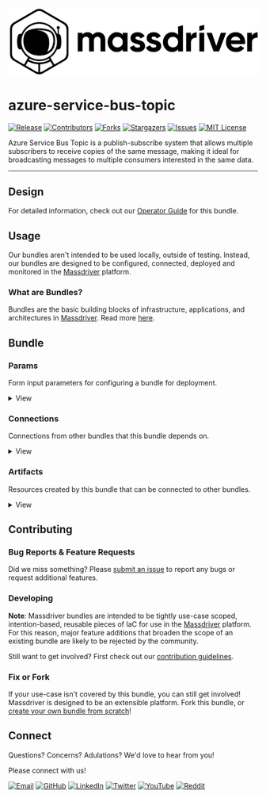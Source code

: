 [![Massdriver][logo]][website]

# azure-service-bus-topic

[![Release][release_shield]][release_url]
[![Contributors][contributors_shield]][contributors_url]
[![Forks][forks_shield]][forks_url]
[![Stargazers][stars_shield]][stars_url]
[![Issues][issues_shield]][issues_url]
[![MIT License][license_shield]][license_url]


Azure Service Bus Topic is a publish-subscribe system that allows multiple subscribers to receive copies of the same message, making it ideal for broadcasting messages to multiple consumers interested in the same data.


---

## Design

For detailed information, check out our [Operator Guide](operator.mdx) for this bundle.

## Usage

Our bundles aren't intended to be used locally, outside of testing. Instead, our bundles are designed to be configured, connected, deployed and monitored in the [Massdriver][website] platform.

### What are Bundles?

Bundles are the basic building blocks of infrastructure, applications, and architectures in [Massdriver][website]. Read more [here](https://docs.massdriver.cloud/concepts/bundles).

## Bundle

### Params

Form input parameters for configuring a bundle for deployment.

<details>
<summary>View</summary>

<!-- PARAMS:START -->
## Properties

- **`monitoring`** *(object)*
  - **`mode`** *(string)*: Enable and customize Function App metric alarms. Default: `AUTOMATED`.
    - **One of**
      - Automated
      - Custom
      - Disabled
- **`service`** *(object)*: Configure the Service Bus Namespace.
  - **`region`** *(string)*: Select the Azure region you'd like to provision your Azure Service Bus in. **Cannot be changed after the resource is created.**.
  - **`sku`** *(string)*: Select your desired SKU tier for the Service Bus Namespace. **Cannot be changed after the resource is created.**. Must be one of: `['Standard', 'Premium']`. Default: `Standard`.
- **`subscription`** *(object)*: Configure the Service Bus Subscription.
  - **`batched_operations`** *(boolean)*: Enable support for batched operations for the Service Bus Subscription. Default: `False`.
  - **`max_delivery_count`** *(integer)*: The number if maximum deliveries, ranging 1-2000. Minimum: `1`. Maximum: `2000`. Default: `10`.
  - **`session`** *(boolean)*: Service bus sessions allow ordered handling of unbounded sequences of related messages. **Cannot be changed after the resource is created.**. Default: `False`.
- **`topic`** *(object)*: Configure the Service Bus Topic.
  - **`batched_operations`** *(boolean)*: Enable server-side batched operations for the Service Bus Topic. Default: `True`.
  - **`duplicate_detection`** *(boolean)*: Enable duplicate detection for the Service Bus Topic. **Cannot be changed after the resource is created.**. Default: `False`.
  - **`express`** *(boolean)*: Enable express entities to hold messages in memory temporarily before writing them to persistent storage. Default: `False`.
  - **`support_ordering`** *(boolean)*: Enable ordering support for the Service Bus Topic. Default: `False`.
## Examples

  ```json
  {
      "__name": "Development",
      "service": {
          "sku": "Standard"
      }
  }
  ```

  ```json
  {
      "__name": "Production",
      "service": {
          "sku": "Premium"
      }
  }
  ```

<!-- PARAMS:END -->

</details>

### Connections

Connections from other bundles that this bundle depends on.

<details>
<summary>View</summary>

<!-- CONNECTIONS:START -->
## Properties

- **`azure_service_principal`** *(object)*: . Cannot contain additional properties.
  - **`data`** *(object)*
    - **`client_id`** *(string)*: A valid UUID field.

      Examples:
      ```json
      "123xyz99-ab34-56cd-e7f8-456abc1q2w3e"
      ```

    - **`client_secret`** *(string)*
    - **`subscription_id`** *(string)*: A valid UUID field.

      Examples:
      ```json
      "123xyz99-ab34-56cd-e7f8-456abc1q2w3e"
      ```

    - **`tenant_id`** *(string)*: A valid UUID field.

      Examples:
      ```json
      "123xyz99-ab34-56cd-e7f8-456abc1q2w3e"
      ```

  - **`specs`** *(object)*
<!-- CONNECTIONS:END -->

</details>

### Artifacts

Resources created by this bundle that can be connected to other bundles.

<details>
<summary>View</summary>

<!-- ARTIFACTS:START -->
## Properties

- **`azure_service_bus_topic`** *(object)*: . Cannot contain additional properties.
  - **`data`** *(object)*
    - **`infrastructure`** *(object)*
      - **`ari`** *(string)*: Azure Resource ID.

        Examples:
        ```json
        "/subscriptions/12345678-1234-1234-abcd-1234567890ab/resourceGroups/resource-group-name/providers/Microsoft.Network/virtualNetworks/network-name"
        ```

      - **`endpoint`** *(string)*: Azure Service Bus endpoint and port. Cannot contain additional properties.

        Examples:
        ```json
        "https://local-dev-queues-0001.servicebus.windows.net:443/"
        ```

        ```json
        "sb://local-dev-queues-0001.servicebus.windows.net"
        ```

    - **`security`** *(object)*: Azure Security Configuration. Cannot contain additional properties.
      - **`iam`** *(object)*: IAM Roles And Scopes. Cannot contain additional properties.
        - **`^[a-z]+[a-z_]*[a-z]$`** *(object)*
          - **`role`**: Azure Role.

            Examples:
            ```json
            "Storage Blob Data Reader"
            ```

          - **`scope`** *(string)*: Azure IAM Scope.
  - **`specs`** *(object)*
    - **`azure`** *(object)*: .
      - **`region`** *(string)*: Select the Azure region you'd like to provision your resources in.
<!-- ARTIFACTS:END -->

</details>

## Contributing

<!-- CONTRIBUTING:START -->

### Bug Reports & Feature Requests

Did we miss something? Please [submit an issue](https://github.com/massdriver-cloud/azure-service-bus-topic/issues) to report any bugs or request additional features.

### Developing

**Note**: Massdriver bundles are intended to be tightly use-case scoped, intention-based, reusable pieces of IaC for use in the [Massdriver][website] platform. For this reason, major feature additions that broaden the scope of an existing bundle are likely to be rejected by the community.

Still want to get involved? First check out our [contribution guidelines](https://docs.massdriver.cloud/bundles/contributing).

### Fix or Fork

If your use-case isn't covered by this bundle, you can still get involved! Massdriver is designed to be an extensible platform. Fork this bundle, or [create your own bundle from scratch](https://docs.massdriver.cloud/bundles/development)!

<!-- CONTRIBUTING:END -->

## Connect

<!-- CONNECT:START -->

Questions? Concerns? Adulations? We'd love to hear from you!

Please connect with us!

[![Email][email_shield]][email_url]
[![GitHub][github_shield]][github_url]
[![LinkedIn][linkedin_shield]][linkedin_url]
[![Twitter][twitter_shield]][twitter_url]
[![YouTube][youtube_shield]][youtube_url]
[![Reddit][reddit_shield]][reddit_url]

<!-- markdownlint-disable -->

[logo]: https://raw.githubusercontent.com/massdriver-cloud/docs/main/static/img/logo-with-logotype-horizontal-400x110.svg
[docs]: https://docs.massdriver.cloud/?utm_source=github&utm_medium=readme&utm_campaign=azure-service-bus-topic&utm_content=docs
[website]: https://www.massdriver.cloud/?utm_source=github&utm_medium=readme&utm_campaign=azure-service-bus-topic&utm_content=website
[github]: https://github.com/massdriver-cloud?utm_source=github&utm_medium=readme&utm_campaign=azure-service-bus-topic&utm_content=github
[slack]: https://massdriverworkspace.slack.com/?utm_source=github&utm_medium=readme&utm_campaign=azure-service-bus-topic&utm_content=slack
[linkedin]: https://www.linkedin.com/company/massdriver/?utm_source=github&utm_medium=readme&utm_campaign=azure-service-bus-topic&utm_content=linkedin



[contributors_shield]: https://img.shields.io/github/contributors/massdriver-cloud/azure-service-bus-topic.svg?style=for-the-badge
[contributors_url]: https://github.com/massdriver-cloud/azure-service-bus-topic/graphs/contributors
[forks_shield]: https://img.shields.io/github/forks/massdriver-cloud/azure-service-bus-topic.svg?style=for-the-badge
[forks_url]: https://github.com/massdriver-cloud/azure-service-bus-topic/network/members
[stars_shield]: https://img.shields.io/github/stars/massdriver-cloud/azure-service-bus-topic.svg?style=for-the-badge
[stars_url]: https://github.com/massdriver-cloud/azure-service-bus-topic/stargazers
[issues_shield]: https://img.shields.io/github/issues/massdriver-cloud/azure-service-bus-topic.svg?style=for-the-badge
[issues_url]: https://github.com/massdriver-cloud/azure-service-bus-topic/issues
[release_url]: https://github.com/massdriver-cloud/azure-service-bus-topic/releases/latest
[release_shield]: https://img.shields.io/github/release/massdriver-cloud/azure-service-bus-topic.svg?style=for-the-badge
[license_shield]: https://img.shields.io/github/license/massdriver-cloud/azure-service-bus-topic.svg?style=for-the-badge
[license_url]: https://github.com/massdriver-cloud/azure-service-bus-topic/blob/main/LICENSE


[email_url]: mailto:support@massdriver.cloud
[email_shield]: https://img.shields.io/badge/email-Massdriver-black.svg?style=for-the-badge&logo=mail.ru&color=000000
[github_url]: mailto:support@massdriver.cloud
[github_shield]: https://img.shields.io/badge/follow-Github-black.svg?style=for-the-badge&logo=github&color=181717
[linkedin_url]: https://linkedin.com/in/massdriver-cloud
[linkedin_shield]: https://img.shields.io/badge/follow-LinkedIn-black.svg?style=for-the-badge&logo=linkedin&color=0A66C2
[twitter_url]: https://twitter.com/massdriver?utm_source=github&utm_medium=readme&utm_campaign=azure-service-bus-topic&utm_content=twitter
[twitter_shield]: https://img.shields.io/badge/follow-Twitter-black.svg?style=for-the-badge&logo=twitter&color=1DA1F2
[discourse_url]: https://community.massdriver.cloud?utm_source=github&utm_medium=readme&utm_campaign=azure-service-bus-topic&utm_content=discourse
[discourse_shield]: https://img.shields.io/badge/join-Discourse-black.svg?style=for-the-badge&logo=discourse&color=000000
[youtube_url]: https://www.youtube.com/channel/UCfj8P7MJcdlem2DJpvymtaQ
[youtube_shield]: https://img.shields.io/badge/subscribe-Youtube-black.svg?style=for-the-badge&logo=youtube&color=FF0000
[reddit_url]: https://www.reddit.com/r/massdriver
[reddit_shield]: https://img.shields.io/badge/subscribe-Reddit-black.svg?style=for-the-badge&logo=reddit&color=FF4500

<!-- markdownlint-restore -->

<!-- CONNECT:END -->
